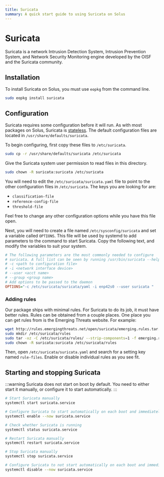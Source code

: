 ```yaml
---
title: Suricata
summary: A quick start guide to using Suricata on Solus
---
```


# Suricata

Suricata is a network Intrusion Detection System, Intrusion Prevention System, and Network Security Monitoring engine developed by the OISF and the Suricata community.

## Installation

To install Suricata on Solus, you must use `eopkg` from the command line.

```bash
sudo eopkg install suricata
```

## Configuration

Suricata requires some configuration before it will run. As with most packages on Solus, Suricata is [stateless](/docs/user/software/configuration_files). The default configuration files are located in `/usr/share/defaults/suricata`.

To begin configuring, first copy these files to `/etc/suricata`.

```bash
sudo cp -r /usr/share/defaults/suricata /etc/suricata
```

Give the Suricata system user permission to read files in this directory.

```bash
sudo chown -R suricata:suricata /etc/suricata
```

You will need to edit the `/etc/suricata/suricata.yaml` file to point to the other configuration files in `/etc/suricata`. The keys you are looking for are:

- `classification-file`
- `reference-config-file`
- `threshold-file`

Feel free to change any other configuration options while you have this file open.

Next, you will need to create a file named `/etc/sysconfig/suricata` and set a variable called `OPTIONS`. This file will be used by systemd to add parameters to the command to start Suricata. Copy the following text, and modify the variables to suit your system.

```ini
# The following parameters are the most commonly needed to configure
# suricata. A full list can be seen by running /usr/bin/suricata --help
# -c <path to configuration file>
# -i <network interface device>
# --user <acct name>
# --group <group name>
# Add options to be passed to the daemon
OPTIONS="-c /etc/suricata/suricata/yaml -i enp42s0 --user suricata "
```

### Adding rules

Our package ships with minimal rules. For Suricata to do its job, it must have better rules. Rules can be obtained from a couple places. One place you can get rules from is the Emerging Threats website. For example:

```bash
wget http://rules.emergingthreats.net/open/suricata/emerging.rules.tar.gz
sudo mkdir /etc/suricata/rules
sudo tar -xz -C /etc/suricata/rules/ --strip-components=1 -f emerging.rules.tar.gz
sudo chown -R suricata:suricata /etc/suricata/rules
```

Then, open `/etc/suricata/suricata.yaml` and search for a setting key named `rule-files`. Enable or disable individual rules as you see fit.

## Starting and stopping Suricata

:::warning
Suricata does not start on boot by default. You need to either start it manually, or configure it to start automatically.
:::

```bash
# Start Suricata manually
systemctl start suricata.service

# Configure Suricata to start automatically on each boot and immediately start the service
systemctl enable --now suricata.service

# Check whether Suricata is running
systemctl status suricata.service

# Restart Suricata manually
systemctl restart suricata.service

# Stop Suricata manually
systemctl stop suricata.service

# Configure Suricata to not start automatically on each boot and immediately stop the service
systemctl disable --now suricata.service
```
